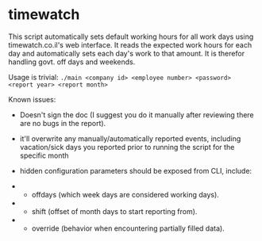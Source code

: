 # timewatch

This script automatically sets default working hours for all work days using timewatch.co.il's web interface.
It reads the expected work hours for each day and automatically sets each day's work to that amount.
It is therefor handling govt. off days and weekends.

Usage is trivial:
```./main <company id> <employee number> <password> <report year> <report month>```

Known issues:
* Doesn't sign the doc (I suggest you do it manually after reviewing there are no bugs in the report).
* it'll overwrite any manually/automatically reported events, including vacation/sick days you reported prior to running the script for the specific month
* hidden configuration parameters should be exposed from CLI, include:

* * offdays (which week days are considered working days).
* * shift (offset of month days to start reporting from).
* * override (behavior when encountering partially filled data).
